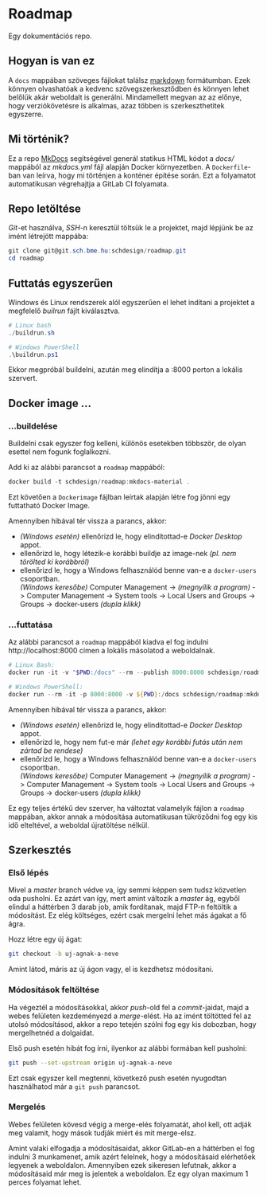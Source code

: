 # Roadmap

Egy dokumentációs repo.

## Hogyan is van ez

A `docs` mappában szöveges fájlokat találsz [markdown](https://www.markdownguide.org/cheat-sheet/) formátumban. Ezek könnyen olvashatóak a kedvenc szövegszerkesztődben és könnyen lehet belőlük akár weboldalt is generálni. Mindamellett megvan az az előnye, hogy verziókövetésre is alkalmas, azaz többen is szerkeszthetitek egyszerre.

## Mi történik?

Ez a repo [MkDocs](https://www.mkdocs.org/) segítségével generál statikus HTML kódot a *docs/* mappából az *mkdocs.yml* fájl alapján Docker környezetben. A `Dockerfile`-ban van leírva, hogy mi történjen a konténer építése során. Ezt a folyamatot automatikusan végrehajtja a GitLab CI folyamata.

## Repo letöltése

*Git*-et használva, *SSH*-n keresztül töltsük le a projektet, majd lépjünk be az imént létrejött mappába:

```powershell
git clone git@git.sch.bme.hu:schdesign/roadmap.git
cd roadmap
```

## Futtatás egyszerűen

Windows és Linux rendszerek alól egyszerűen el lehet indítani a projektet a megfelelő *builrun* fájlt kiválasztva.

```powershell
# Linux bash
./buildrun.sh

# Windows PowerShell
.\buildrun.ps1
```

Ekkor megpróbál buildelni, azután meg elindítja a :8000 porton a lokális szervert.

## Docker image ...

### ...buildelése

Buildelni csak egyszer fog kelleni, különös esetekben többször, de olyan esettel nem fogunk foglalkozni.

Add ki az alábbi parancsot a `roadmap` mappából:

```powershell
docker build -t schdesign/roadmap:mkdocs-material .
```

Ezt követően a `Dockerimage` fájlban leírtak alapján létre fog jönni egy futtatható Docker Image.

Amennyiben hibával tér vissza a parancs, akkor:

- *(Windows esetén)* ellenőrizd le, hogy elindítottad-e *Docker Desktop* appot.
- ellenőrizd le, hogy létezik-e korábbi buildje az image-nek *(pl. nem törölted ki korábbról)*
- ellenőrizd le, hogy a Windows felhasználód benne van-e a `docker-users` csoportban.\
  *(Windows keresőbe)* Computer Management -> *(megnyílik a program)* -> Computer Management -> System tools -> Local Users and Groups -> Groups -> docker-users *(dupla klikk)*

### ...futtatása

Az alábbi parancsot a `roadmap` mappából kiadva el fog indulni http://localhost:8000 címen a lokális másolatod a weboldalnak.

```powershell
# Linux Bash:
docker run -it -v "$PWD:/docs" --rm --publish 8000:8000 schdesign/roadmap:mkdocs-material

# Windows PowerShell:
docker run --rm -it -p 8000:8000 -v ${PWD}:/docs schdesign/roadmap:mkdocs-material
```

Amennyiben hibával tér vissza a parancs, akkor:

- *(Windows esetén)* ellenőrizd le, hogy elindítottad-e *Docker Desktop* appot.
- ellenőrizd le, hogy nem fut-e már *(lehet egy korábbi futás után nem zártad be rendese)*
- ellenőrizd le, hogy a Windows felhasználód benne van-e a `docker-users` csoportban.\
  *(Windows keresőbe)* Computer Management -> *(megnyílik a program)* -> Computer Management -> System tools -> Local Users and Groups -> Groups -> docker-users *(dupla klikk)*

Ez egy teljes értékű dev szerver, ha változtat valamelyik fájlon a `roadmap` mappában, akkor annak a módosítása automatikusan tükröződni fog egy kis idő elteltével, a weboldal újratöltése nélkül.

## Szerkesztés

### Első lépés

Mivel a *master* branch védve va, így semmi képpen sem tudsz közvetlen oda pusholni. Ez azárt van így, mert amint változik a *master* ág, egyből elindul a háttérben 3 darab job, amik fordítanak, majd FTP-n feltöltik a módosítást. Ez elég költséges, ezért csak mergelni lehet más ágakat a fő ágra.

Hozz létre egy új ágat:

```bash
git checkout -b uj-agnak-a-neve
```

Amint látod, máris az új ágon vagy, el is kezdhetsz módosítani.

### Módosítások feltöltése

Ha végeztél a módosításokkal, akkor *push*-old fel a *commit*-jaidat, majd a webes felületen kezdeményezd a *merge*-elést. Ha az imént töltötted fel az utolsó módosításod, akkor a repo tetején szólni fog egy kis dobozban, hogy mergelhetnéd a dolgaidat.

Első push esetén hibát fog írni, ilyenkor az alábbi formában kell pusholni:

```bash
git push --set-upstream origin uj-agnak-a-neve
```

Ezt csak egyszer kell megtenni, következő push esetén nyugodtan használhatod már a `git push` parancsot.

### Mergelés

Webes felületen kövesd végig a merge-elés folyamatát, ahol kell, ott adják meg valamit, hogy mások tudják miért és mit merge-elsz.

Amint valaki elfogadja a módosításaidat, akkor GitLab-en a háttérben el fog indulni 3 munkamenet, amik azért felelnek, hogy a módosításaid elérhetőek legyenek a weboldalon. Amennyiben ezek sikeresen lefutnak, akkor a módosításaid már meg is jelentek a weboldalon. Ez egy olyan maximum 1 perces folyamat lehet.